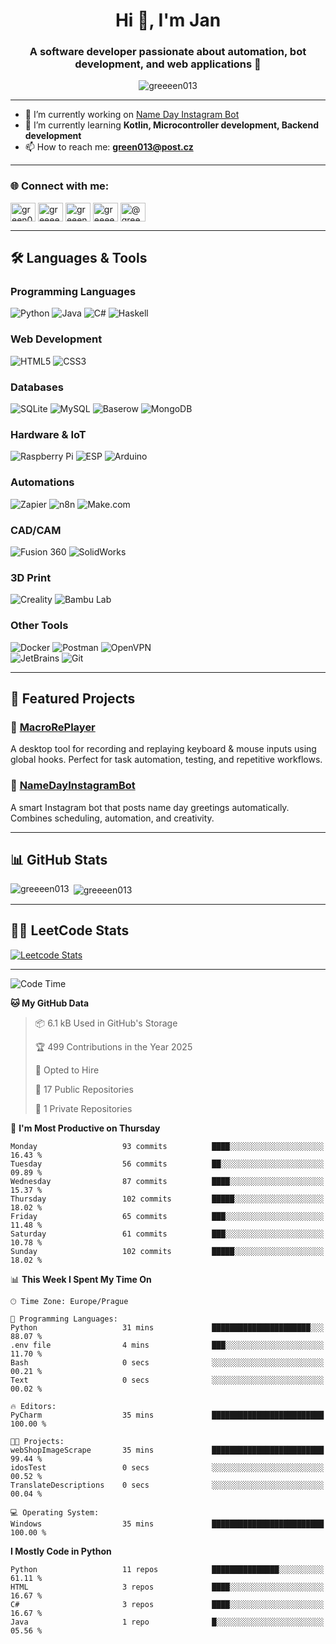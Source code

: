 <h1 align="center">Hi 👋, I'm Jan</h1>
<h3 align="center">A software developer passionate about automation, bot development, and web applications 🚀</h3>

<p align="center">
  <img src="https://komarev.com/ghpvc/?username=greeeen013&label=Profile%20views&color=0e75b6&style=flat" alt="greeeen013" />
</p>

---

- 🔭 I’m currently working on [Name Day Instagram Bot](https://github.com/greeeen013/NameDayInstagramBot)  
- 🌱 I’m currently learning **Kotlin, Microcontroller development, Backend development**  
- 📫 How to reach me: **green013@post.cz**

---

<h3 align="left">🌐 Connect with me:</h3>
<p align="left">
  <a href="https://linkedin.com/in/green013" target="blank"><img align="center" src="https://raw.githubusercontent.com/rahuldkjain/github-profile-readme-generator/master/src/images/icons/Social/linked-in-alt.svg" alt="green013" height="30" width="40" /></a>
  <a href="https://instagram.com/greeeen013" target="blank"><img align="center" src="https://raw.githubusercontent.com/rahuldkjain/github-profile-readme-generator/master/src/images/icons/Social/instagram.svg" alt="greeeen013" height="30" width="40" /></a>
  <a href="https://www.hackerrank.com/greeen013" target="blank"><img align="center" src="https://raw.githubusercontent.com/rahuldkjain/github-profile-readme-generator/master/src/images/icons/Social/hackerrank.svg" alt="greeen013" height="30" width="40" /></a>
  <a href="https://www.leetcode.com/greeeen013" target="blank"><img align="center" src="https://raw.githubusercontent.com/rahuldkjain/github-profile-readme-generator/master/src/images/icons/Social/leet-code.svg" alt="greeeen013" height="30" width="40" /></a>
  <a href="https://www.hackerearth.com/@greeen013" target="blank"><img align="center" src="https://raw.githubusercontent.com/rahuldkjain/github-profile-readme-generator/master/src/images/icons/Social/hackerearth.svg" alt="@greeen013" height="30" width="40" /></a>
</p>

---

## 🛠 Languages & Tools

### Programming Languages  
![Python](https://img.shields.io/badge/-Python-3776AB?logo=python&logoColor=white) 
![Java](https://img.shields.io/badge/-Java-007396?logo=java&logoColor=white) 
![C#](https://img.shields.io/badge/-C%23-239120?logo=csharp&logoColor=white) 
![Haskell](https://img.shields.io/badge/-Haskell-5D4F85?logo=haskell&logoColor=white)

### Web Development  
![HTML5](https://img.shields.io/badge/-HTML5-E34F26?logo=html5&logoColor=white) 
![CSS3](https://img.shields.io/badge/-CSS3-1572B6?logo=css3&logoColor=white)

### Databases  
![SQLite](https://img.shields.io/badge/-SQLite-003B57?logo=sqlite&logoColor=white) 
![MySQL](https://img.shields.io/badge/-MySQL-4479A1?logo=mysql&logoColor=white) 
![Baserow](https://img.shields.io/badge/-Baserow-FF6B6B?logo=airtable&logoColor=white) 
![MongoDB](https://img.shields.io/badge/-MongoDB-47A248?logo=mongodb&logoColor=white)

### Hardware & IoT  
![Raspberry Pi](https://img.shields.io/badge/-Raspberry%20Pi-C51A4A?logo=raspberrypi&logoColor=white) 
![ESP](https://img.shields.io/badge/-ESP8266/32-000000?logo=espressif&logoColor=white) 
![Arduino](https://img.shields.io/badge/-Arduino-00979D?logo=arduino&logoColor=white)

### Automations  
![Zapier](https://img.shields.io/badge/-Zapier-FF4A00?logo=zapier&logoColor=white) 
![n8n](https://img.shields.io/badge/-n8n-EA4C89?logo=n8n&logoColor=white) 
![Make.com](https://img.shields.io/badge/-Make.com-2D2E83?logo=make&logoColor=white)

### CAD/CAM  
![Fusion 360](https://img.shields.io/badge/-Fusion%20360-FFB07C?logo=autodesk&logoColor=white) 
![SolidWorks](https://img.shields.io/badge/-SolidWorks-CA001B?logo=dassaultsystemes&logoColor=white)

### 3D Print  
![Creality](https://img.shields.io/badge/-Creality-FF6600?logo=3dprint&logoColor=white) 
![Bambu Lab](https://img.shields.io/badge/-Bambu%20Lab-6AB547?logo=3dprint&logoColor=white)

### Other Tools  
![Docker](https://img.shields.io/badge/-Docker-2496ED?logo=docker&logoColor=white) 
![Postman](https://img.shields.io/badge/-Postman-FF6C37?logo=postman&logoColor=white) 
![OpenVPN](https://img.shields.io/badge/-OpenVPN-EA7E20?logo=openvpn&logoColor=white)  
![JetBrains](https://img.shields.io/badge/-JetBrains-000000?logo=jetbrains&logoColor=white) 
![Git](https://img.shields.io/badge/-Git-F05032?logo=git&logoColor=white)

---

## 🚀 Featured Projects

### 🔹 [MacroRePlayer](https://github.com/greeeen013/MacroRePlayer)  
A desktop tool for recording and replaying keyboard & mouse inputs using global hooks. Perfect for task automation, testing, and repetitive workflows.

### 🔹 [NameDayInstagramBot](https://github.com/greeeen013/NameDayInstagramBot)  
A smart Instagram bot that posts name day greetings automatically. Combines scheduling, automation, and creativity.

---

## 📊 GitHub Stats
<p>
  <img align="left" src="https://github-readme-stats.vercel.app/api/top-langs?username=greeeen013&show_icons=true&locale=en&layout=compact" alt="greeeen013" />
</p>
<p>
  &nbsp;<img align="center" src="https://github-readme-stats.vercel.app/api?username=greeeen013&show_icons=true&locale=en" alt="greeeen013" />
</p>

---

## 🧑‍💻 LeetCode Stats
[![Leetcode Stats](https://leetcard.jacoblin.cool/greeeen013?ext=contest)](https://leetcode.com/greeeen013)

---

<!--START_SECTION:waka-->
![Code Time](http://img.shields.io/badge/Code%20Time-17%20hrs%2010%20mins-blue)

**🐱 My GitHub Data** 

> 📦 6.1 kB Used in GitHub's Storage 
 > 
> 🏆 499 Contributions in the Year 2025
 > 
> 💼 Opted to Hire
 > 
> 📜 17 Public Repositories 
 > 
> 🔑 1 Private Repositories 
 > 
📅 **I'm Most Productive on Thursday** 

```text
Monday                   93 commits          ████░░░░░░░░░░░░░░░░░░░░░   16.43 % 
Tuesday                  56 commits          ██░░░░░░░░░░░░░░░░░░░░░░░   09.89 % 
Wednesday                87 commits          ████░░░░░░░░░░░░░░░░░░░░░   15.37 % 
Thursday                 102 commits         █████░░░░░░░░░░░░░░░░░░░░   18.02 % 
Friday                   65 commits          ███░░░░░░░░░░░░░░░░░░░░░░   11.48 % 
Saturday                 61 commits          ███░░░░░░░░░░░░░░░░░░░░░░   10.78 % 
Sunday                   102 commits         █████░░░░░░░░░░░░░░░░░░░░   18.02 % 
```


📊 **This Week I Spent My Time On** 

```text
🕑︎ Time Zone: Europe/Prague

💬 Programming Languages: 
Python                   31 mins             ██████████████████████░░░   88.07 % 
.env file                4 mins              ███░░░░░░░░░░░░░░░░░░░░░░   11.70 % 
Bash                     0 secs              ░░░░░░░░░░░░░░░░░░░░░░░░░   00.21 % 
Text                     0 secs              ░░░░░░░░░░░░░░░░░░░░░░░░░   00.02 % 

🔥 Editors: 
PyCharm                  35 mins             █████████████████████████   100.00 % 

🐱‍💻 Projects: 
webShopImageScrape       35 mins             █████████████████████████   99.44 % 
idosTest                 0 secs              ░░░░░░░░░░░░░░░░░░░░░░░░░   00.52 % 
TranslateDescriptions    0 secs              ░░░░░░░░░░░░░░░░░░░░░░░░░   00.04 % 

💻 Operating System: 
Windows                  35 mins             █████████████████████████   100.00 % 
```

**I Mostly Code in Python** 

```text
Python                   11 repos            ███████████████░░░░░░░░░░   61.11 % 
HTML                     3 repos             ████░░░░░░░░░░░░░░░░░░░░░   16.67 % 
C#                       3 repos             ████░░░░░░░░░░░░░░░░░░░░░   16.67 % 
Java                     1 repo              █░░░░░░░░░░░░░░░░░░░░░░░░   05.56 % 
```




<!--END_SECTION:waka-->
